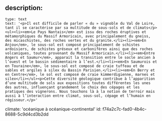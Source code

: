 description:
  -
    type: text
    text: '<p>Il est difficile de parler « du » vignoble du Val de Loire, tant il se caractérise par sa multitude de sous-sols et de climats</p><ul><li><em>Le Pays Nantais</em> est issu des roches éruptives et métamorphiques du Massif Armoricain, avec principalement du gneiss, des micaschistes, des roches vertes et du granite.</li><li><em>En Anjou</em>, le sous-sol est composé principalement de schistes ardoisiers, de schistes gréseux et carbonifères ainsi que des roches volcaniques, toutes provenant du Massif Armoricain.</li><li><em>Entre Angers et Saumur</em>, apparait la transition entre le socle ancien à l’ouest et le bassin sédimentaire à l’est.</li><li><em>En Saumurois et en Touraine</em>, le sous-sol est composé de craie tuffeau et de sables et argiles à silex du Bassin Parisien.</li><li><em>En Berry et en Centre</em>, le sol est composé de craie kimmerdigienne, marnes et silex</li></ul><p>Cette diversité géologique contribue à l’apparition d’une multitude de sols aux expositions toutes différentes les unes des autres, influençant grandement le choix des cépages et les pratiques des vignerons. Nous touchons là à la notion de terroir mais aussi à l’interaction entre climat, sous-sol, cépage et l’humain en régisseur.</p>'
climate: 'océanique à océanique-continental'
id: f74a2c7c-fad0-4b4c-8688-5c9d4cd3b2dd
